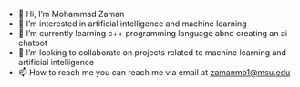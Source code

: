 - 👋 Hi, I’m Mohammad Zaman
- 👀 I’m interested in artificial intelligence and machine learning
- 🌱 I’m currently learning c++ programming language abnd creating an ai chatbot
- 💞️ I’m looking to collaborate on projects related to machine learning and artificial intelligence
- 📫 How to reach me you can reach me via email at zamanmo1@msu.edu

<!---
MohtasimZaman/MohtasimZaman is a ✨ special ✨ repository because its `README.md` (this file) appears on your GitHub profile.
You can click the Preview link to take a look at your changes.
--->
